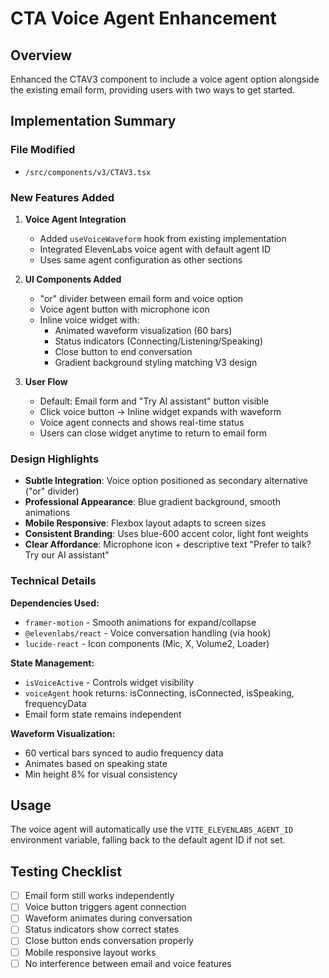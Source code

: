 # CTA Voice Agent Enhancement

## Overview
Enhanced the CTAV3 component to include a voice agent option alongside the existing email form, providing users with two ways to get started.

## Implementation Summary

### File Modified
- `/src/components/v3/CTAV3.tsx`

### New Features Added

1. **Voice Agent Integration**
   - Added `useVoiceWaveform` hook from existing implementation
   - Integrated ElevenLabs voice agent with default agent ID
   - Uses same agent configuration as other sections

2. **UI Components Added**
   - "or" divider between email form and voice option
   - Voice agent button with microphone icon
   - Inline voice widget with:
     - Animated waveform visualization (60 bars)
     - Status indicators (Connecting/Listening/Speaking)
     - Close button to end conversation
     - Gradient background styling matching V3 design

3. **User Flow**
   - Default: Email form and "Try AI assistant" button visible
   - Click voice button → Inline widget expands with waveform
   - Voice agent connects and shows real-time status
   - Users can close widget anytime to return to email form

### Design Highlights

- **Subtle Integration**: Voice option positioned as secondary alternative ("or" divider)
- **Professional Appearance**: Blue gradient background, smooth animations
- **Mobile Responsive**: Flexbox layout adapts to screen sizes
- **Consistent Branding**: Uses blue-600 accent color, light font weights
- **Clear Affordance**: Microphone icon + descriptive text "Prefer to talk? Try our AI assistant"

### Technical Details

**Dependencies Used:**
- `framer-motion` - Smooth animations for expand/collapse
- `@elevenlabs/react` - Voice conversation handling (via hook)
- `lucide-react` - Icon components (Mic, X, Volume2, Loader)

**State Management:**
- `isVoiceActive` - Controls widget visibility
- `voiceAgent` hook returns: isConnecting, isConnected, isSpeaking, frequencyData
- Email form state remains independent

**Waveform Visualization:**
- 60 vertical bars synced to audio frequency data
- Animates based on speaking state
- Min height 8% for visual consistency

## Usage

The voice agent will automatically use the `VITE_ELEVENLABS_AGENT_ID` environment variable, falling back to the default agent ID if not set.

## Testing Checklist

- [ ] Email form still works independently
- [ ] Voice button triggers agent connection
- [ ] Waveform animates during conversation
- [ ] Status indicators show correct states
- [ ] Close button ends conversation properly
- [ ] Mobile responsive layout works
- [ ] No interference between email and voice features
